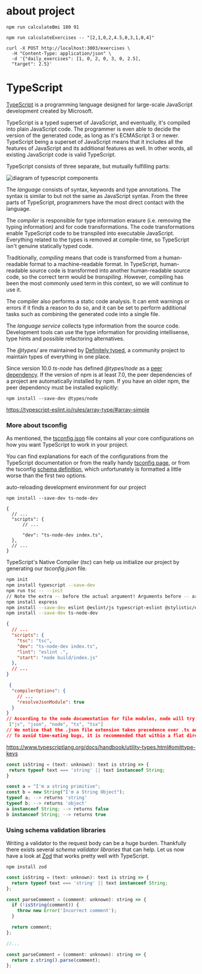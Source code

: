 # about project

```
npm run calculateBmi 180 91

npm run calculateExercises -- "[2,1,0,2,4.5,0,3,1,0,4]"

curl -X POST http://localhost:3003/exercises \
  -H "Content-Type: application/json" \
  -d '{"daily_exercises": [1, 0, 2, 0, 3, 0, 2.5],
  "target": 2.5}'

```

# TypeScript

[TypeScript](https://www.typescriptlang.org/) is a programming language designed for large-scale JavaScript development created by Microsoft.

TypeScript is a typed superset of JavaScript, and eventually, it's compiled into plain JavaScript code. The programmer is even able to decide the version of the generated code, as long as it's ECMAScript 3 or newer. TypeScript being a superset of JavaScript means that it includes all the features of JavaScript and its additional features as well. In other words, all existing JavaScript code is valid TypeScript.

TypeScript consists of three separate, but mutually fulfilling parts:

![diagram of typescript components](https://s2.loli.net/2025/10/05/Lbv8P3t1SYeNgFk.png)

The _language_ consists of syntax, keywords and type annotations. The syntax is similar to but not the same as JavaScript syntax. From the three parts of TypeScript, programmers have the most direct contact with the language.

The _compiler_ is responsible for type information erasure (i.e. removing the typing information) and for code transformations. The code transformations enable TypeScript code to be transpiled into executable JavaScript. Everything related to the types is removed at compile-time, so TypeScript isn't genuine statically typed code.

Traditionally, _compiling_ means that code is transformed from a human-readable format to a machine-readable format. In TypeScript, human-readable source code is transformed into another human-readable source code, so the correct term would be _transpiling_. However, compiling has been the most commonly used term in this context, so we will continue to use it.

The compiler also performs a static code analysis. It can emit warnings or errors if it finds a reason to do so, and it can be set to perform additional tasks such as combining the generated code into a single file.

The _language service_ collects type information from the source code. Development tools can use the type information for providing intellisense, type hints and possible refactoring alternatives.

The _@types/_ are maintained by [Definitely typed](https://github.com/DefinitelyTyped/DefinitelyTyped), a community project to maintain types of everything in one place.

Since version 10.0 _ts-node_ has defined _@types/node_ as a [peer dependency](https://docs.npmjs.com/cli/v8/configuring-npm/package-json#peerdependencies). If the version of npm is at least 7.0, the peer dependencies of a project are automatically installed by npm. If you have an older npm, the peer dependency must be installed explicitly:

```
npm install --save-dev @types/node
```

https://typescript-eslint.io/rules/array-type/#array-simple

### More about tsconfig

As mentioned, the [tsconfig.json](https://www.typescriptlang.org/docs/handbook/tsconfig-json.html) file contains all your core configurations on how you want TypeScript to work in your project.

You can find explanations for each of the configurations from the TypeScript documentation or from the really handy [tsconfig page](https://www.typescriptlang.org/tsconfig), or from the tsconfig [schema definition](http://json.schemastore.org/tsconfig), which unfortunately is formatted a little worse than the first two options.

auto-reloading development environment for our project

```
npm install --save-dev ts-node-dev
```

```
{
  // ...
  "scripts": {
      // ...

      "dev": "ts-node-dev index.ts",
  },
  // ...
}
```

TypeScript's Native Compiler (*tsc*) can help us initialize our project by generating our *tsconfig.json* file.

```bash
npm init
npm install typescript --save-dev
npm run tsc -- --init
// Note the extra -- before the actual argument! Arguments before -- are interpreted as being for the npm command, while the ones after that are meant for the command that is run through the script (i.e. tsc in this case).
npm install express
npm install --save-dev eslint @eslint/js typescript-eslint @stylistic/eslint-plugin @types/express @types/eslint__js
npm install --save-dev ts-node-dev
```

```json
{
  // ...
  "scripts": {
    "tsc": "tsc",
    "dev": "ts-node-dev index.ts",
    "lint": "eslint .",
    "start": "node build/index.js"
  },
  // ...
}
```

```json
 {
  "compilerOptions": {
    // ...
    "resolveJsonModule": true
  }
}
// According to the node documentation for file modules, node will try to resolve modules in order of extensions:
 ["js", "json", "node", "ts", "tsx"]
// We notice that the .json file extension takes precedence over .ts and so myModule.json will be imported and not myModule.ts.
// To avoid time-eating bugs, it is recommended that within a flat directory, each file with a valid node module extension has a unique filename.
```

https://www.typescriptlang.org/docs/handbook/utility-types.html#omittype-keys

```js
const isString = (text: unknown): text is string => {
 return typeof text === 'string' || text instanceof String;
}

const a = "I'm a string primitive";
const b = new String("I'm a String Object");
typeof a; --> returns 'string'
typeof b; --> returns 'object'
a instanceof String; --> returns false
b instanceof String; --> returns true
```

### Using schema validation libraries

Writing a validator to the request body can be a huge burden. Thankfully there exists several *schema validator libraries* that can help. Let us now have a look at [Zod](https://zod.dev/) that works pretty well with TypeScript.

```
npm install zod
```

```js
const isString = (text: unknown): text is string => {
  return typeof text === 'string' || text instanceof String;
};

const parseComment = (comment: unknown): string => {
  if (!isString(comment)) {
    throw new Error('Incorrect comment');
  }

  return comment;
};

//...

const parseComment = (comment: unknown): string => {
  return z.string().parse(comment);
};
```
















